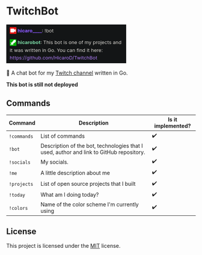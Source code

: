 # TwitchBot
![image](images/1.png)

🤖 A chat bot for my [Twitch channel](https://www.twitch.tv/hicaro____) written in Go.


**This bot is still not deployed**

## Commands
| Command      | Description                                                                             | Is it implemented? |
|--------------|-----------------------------------------------------------------------------------------|--------------------|
| `!commands`  | List of commands                                                                        | :heavy_check_mark: |
| `!bot`       | Description of the bot, technologies that I used, author and link to GitHub repository. | :heavy_check_mark: |
| `!socials`   | My socials.                                                                             | :heavy_check_mark: |
| `!me`        | A little description about me                                                           | :heavy_check_mark: |
| `!projects`  | List of open source projects that I built                                               | :heavy_check_mark: |
| `!today`     | What am I doing today?                                                                  | :heavy_check_mark: |
| `!colors`    | Name of the color scheme I'm currently using                                            | :heavy_check_mark: |

## License
This project is licensed under the [MIT](./LICENSE) license.
